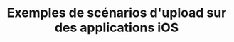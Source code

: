 ---
layout: inspirer-parcours-apps-ios_index
title: Exemples de scénarios d'upload sur des applications iOS
tags: parcours-apps-ios-upload
permalink: /inspiration/parcours-apps-ios/upload/
intro:
text-twtr: En train d'explorer la sélection de scénarios d'upload sur des applications iOS by @MagDuWebdesign
current_nav: all
---